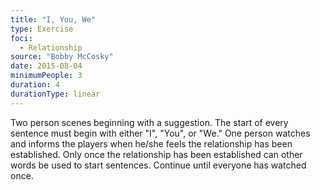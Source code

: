 ```yaml
---
title: "I, You, We"
type: Exercise
foci:
  - Relationship
source: "Bobby McCosky"
date: 2015-08-04
minimumPeople: 3
duration: 4
durationType: linear
---
```

Two person scenes beginning with a suggestion.
The start of every sentence must begin with either "I", "You", or "We."
One person watches and informs the players when he/she feels the relationship has been established.
Only once the relationship has been established can other words be used to start sentences.
Continue until everyone has watched once.
